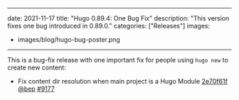 
---
date: 2021-11-17
title: "Hugo 0.89.4: One Bug Fix"
description: "This version fixes one bug introduced in 0.89.0."
categories: ["Releases"]
images:
- images/blog/hugo-bug-poster.png

---

	

This is a bug-fix release with one important fix for people using `hugo new` to create new content:

* Fix content dir resolution when main project is a Hugo Module [2e70f61f](https://github.com/gohugoio/hugo/commit/2e70f61fb04cea08ef6598728a57637ae2cc199c) [@bep](https://github.com/bep) [#9177](https://github.com/gohugoio/hugo/issues/9177)



